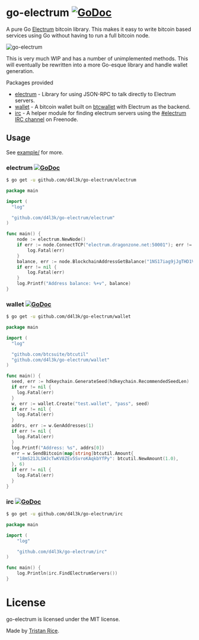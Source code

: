 # go-electrum [![GoDoc](https://godoc.org/github.com/d4l3k/go-electrum?status.svg)](https://godoc.org/github.com/d4l3k/go-electrum)
A pure Go [Electrum](https://electrum.org/) bitcoin library. This makes it easy to write bitcoin based services using Go without having to run a full bitcoin node.

![go-electrum](https://rawgit.com/d4l3k/go-electrum/master/media/logo.png)

This is very much WIP and has a number of unimplemented methods. This will eventually be rewritten into a more Go-esque library and handle wallet generation.

Packages provided

* [electrum](https://godoc.org/github.com/d4l3k/go-electrum/electrum) - Library for using JSON-RPC to talk directly to Electrum servers.
* [wallet](https://godoc.org/github.com/d4l3k/go-electrum/wallet) - A bitcoin wallet built on [btcwallet](https://github.com/btcsuite/btcwallet) with Electrum as the backend.
* [irc](https://godoc.org/github.com/d4l3k/go-electrum/irc) - A helper module for finding electrum servers using the [#electrum IRC channel](http://docs.electrum.org/en/latest/protocol.html?highlight=irc#server-peers-subscribe) on Freenode.

## Usage
See [example/](https://github.com/d4l3k/go-electrum/tree/master/example) for more.

### electrum [![GoDoc](https://godoc.org/github.com/d4l3k/go-electrum/electrum?status.svg)](https://godoc.org/github.com/d4l3k/go-electrum/electrum)
```bash
$ go get -u github.com/d4l3k/go-electrum/electrum
```

```go
package main

import (
  "log"

  "github.com/d4l3k/go-electrum/electrum"
)

func main() {
	node := electrum.NewNode()
	if err := node.ConnectTCP("electrum.dragonzone.net:50001"); err != nil {
		log.Fatal(err)
	}
	balance, err := node.BlockchainAddressGetBalance("1NS17iag9jJgTHD1VXjvLCEnZuQ3rJDE9L")
	if err != nil {
		log.Fatal(err)
	}
	log.Printf("Address balance: %+v", balance)
}
```

### wallet [![GoDoc](https://godoc.org/github.com/d4l3k/go-electrum/wallet?status.svg)](https://godoc.org/github.com/d4l3k/go-electrum/wallet)

```bash
$ go get -u github.com/d4l3k/go-electrum/wallet
```

```go
package main

import (
  "log"

  "github.com/btcsuite/btcutil"
  "github.com/d4l3k/go-electrum/wallet"
)

func main() {
  seed, err := hdkeychain.GenerateSeed(hdkeychain.RecommendedSeedLen)
  if err != nil {
    log.Fatal(err)
  }
  w, err := wallet.Create("test.wallet", "pass", seed)
  if err != nil {
    log.Fatal(err)
  }
  addrs, err := w.GenAddresses(1)
  if err != nil {
    log.Fatal(err)
  }
  log.Printf("Address: %s", addrs[0])
  err = w.SendBitcoin(map[string]btcutil.Amount{
    "18mS21JLSWJcTwKV8ZEv5SvroKAqkbYfPy": btcutil.NewAmount(1.0),
  }, 6)
  if err != nil {
    log.Fatal(err)
  }
}
```

### irc [![GoDoc](https://godoc.org/github.com/d4l3k/go-electrum/irc?status.svg)](https://godoc.org/github.com/d4l3k/go-electrum/irc)
```bash
$ go get -u github.com/d4l3k/go-electrum/irc
```

```go
package main

import (
	"log"

	"github.com/d4l3k/go-electrum/irc"
)

func main() {
	log.Println(irc.FindElectrumServers())
}
```



# License
go-electrum is licensed under the MIT license.

Made by [Tristan Rice](https://fn.lc).
